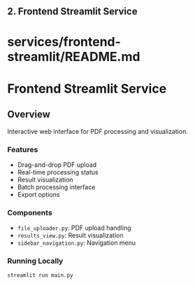 ## 2. Frontend Streamlit Service
# services/frontend-streamlit/README.md
# Frontend Streamlit Service

## Overview
Interactive web interface for PDF processing and visualization.

### Features
- Drag-and-drop PDF upload
- Real-time processing status
- Result visualization
- Batch processing interface
- Export options

### Components
- `file_uploader.py`: PDF upload handling
- `results_view.py`: Result visualization
- `sidebar_navigation.py`: Navigation menu

### Running Locally
```bash
streamlit run main.py
```